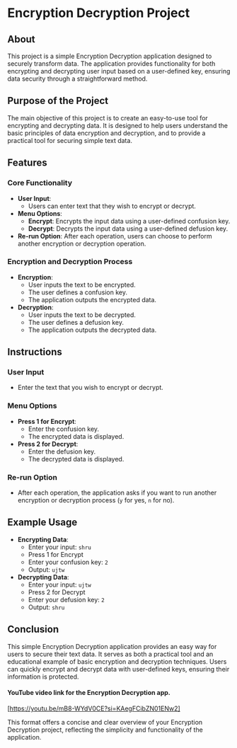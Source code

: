 # Encryption Decryption Project

## About
This project is a simple Encryption Decryption application designed to securely transform data. The application provides functionality for both encrypting and decrypting user input based on a user-defined key, ensuring data security through a straightforward method.

## Purpose of the Project
The main objective of this project is to create an easy-to-use tool for encrypting and decrypting data. It is designed to help users understand the basic principles of data encryption and decryption, and to provide a practical tool for securing simple text data.

## Features
### Core Functionality
- **User Input**:
  - Users can enter text that they wish to encrypt or decrypt.
- **Menu Options**:
  - **Encrypt**: Encrypts the input data using a user-defined confusion key.
  - **Decrypt**: Decrypts the input data using a user-defined defusion key.
- **Re-run Option**: After each operation, users can choose to perform another encryption or decryption operation.

### Encryption and Decryption Process
- **Encryption**:
  - User inputs the text to be encrypted.
  - The user defines a confusion key.
  - The application outputs the encrypted data.
- **Decryption**:
  - User inputs the text to be decrypted.
  - The user defines a defusion key.
  - The application outputs the decrypted data.

## Instructions
### User Input
- Enter the text that you wish to encrypt or decrypt.

### Menu Options
- **Press 1 for Encrypt**:
  - Enter the confusion key.
  - The encrypted data is displayed.
- **Press 2 for Decrypt**:
  - Enter the defusion key.
  - The decrypted data is displayed.

### Re-run Option
- After each operation, the application asks if you want to run another encryption or decryption process (`y` for yes, `n` for no).

## Example Usage
- **Encrypting Data**:
  - Enter your input: `shru`
  - Press 1 for Encrypt
  - Enter your confusion key: `2`
  - Output: `ujtw`
- **Decrypting Data**:
  - Enter your input: `ujtw`
  - Press 2 for Decrypt
  - Enter your defusion key: `2`
  - Output: `shru`

## Conclusion
This simple Encryption Decryption application provides an easy way for users to secure their text data. It serves as both a practical tool and an educational example of basic encryption and decryption techniques. Users can quickly encrypt and decrypt data with user-defined keys, ensuring their information is protected.

#### YouTube video link for the Encryption Decryption app.
[https://youtu.be/mB8-WYdV0CE?si=KAegFCibZN01ENw2]

This format offers a concise and clear overview of your Encryption Decryption project, reflecting the simplicity and functionality of the application. 
